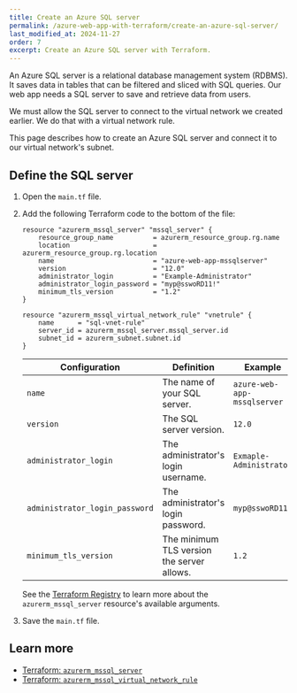 ```yaml
---
title: Create an Azure SQL server
permalink: /azure-web-app-with-terraform/create-an-azure-sql-server/
last_modified_at: 2024-11-27
order: 7
excerpt: Create an Azure SQL server with Terraform.
---
```


An Azure SQL server is a relational database management system (RDBMS). It
saves data in tables that can be filtered and sliced with SQL queries. Our web
app needs a SQL server to save and retrieve data from users.

We must allow the SQL server to connect to the virtual network we created
earlier. We do that with a virtual network rule.

This page describes how to create an Azure SQL server and connect it to our
virtual network's subnet.

## Define the SQL server

1. Open the `main.tf` file.
1. Add the following Terraform code to the bottom of the file:

    ```hcl
    resource "azurerm_mssql_server" "mssql_server" {
        resource_group_name          = azurerm_resource_group.rg.name
        location                     = azurerm_resource_group.rg.location
        name                         = "azure-web-app-mssqlserver"
        version                      = "12.0"
        administrator_login          = "Example-Administrator"
        administrator_login_password = "myp@sswoRD11!"
        minimum_tls_version          = "1.2"
    }

    resource "azurerm_mssql_virtual_network_rule" "vnetrule" {
        name      = "sql-vnet-rule"
        server_id = azurerm_mssql_server.mssql_server.id
        subnet_id = azurerm_subnet.subnet.id
    }
    ```

    | Configuration | Definition | Example |
    |---------------|------------|---------|
    | `name` | The name of your SQL server. | `azure-web-app-mssqlserver` |
    | `version` | The SQL server version. | `12.0` |
    | `administrator_login` | The administrator's login username. | `Exmaple-Administrator` |
    | `administrator_login_password` | The administrator's login password. | `myp@sswoRD11!` |
    | `minimum_tls_version` | The minimum TLS version the server allows. | `1.2` |

    See the [Terraform
    Registry](https://registry.terraform.io/providers/hashicorp/azurerm/latest/docs/resources/mssql_server#argument-reference)
    to learn more about the `azurerm_mssql_server` resource's available
    arguments. 

1. Save the `main.tf` file.

## Learn more

- [Terraform: `azurerm_mssql_server`](https://registry.terraform.io/providers/hashicorp/azurerm/latest/docs/resources/mssql_server)
- [Terraform: `azurerm_mssql_virtual_network_rule`](https://registry.terraform.io/providers/hashicorp/azurerm/latest/docs/resources/mssql_virtual_network_rule)

